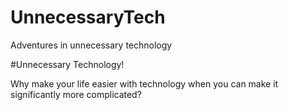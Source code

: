 # UnnecessaryTech
Adventures in unnecessary technology

#Unnecessary Technology!

Why make your life easier with technology when you can make it significantly more complicated?
